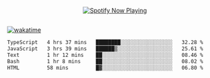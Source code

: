 

<p align="center">
  <a href="https://open.spotify.com/user/31ljmyymhthokwewwcd6dsdmvprm" target="_blank"><img src="https://novatorem-psi-rosy.vercel.app/api/spotify" alt="Spotify Now Playing"/></a>
</p>

##

[![wakatime](https://wakatime.com/badge/user/87646243-158a-4241-a3cb-668e1fa2dbb8.svg)](https://wakatime.com/@87646243-158a-4241-a3cb-668e1fa2dbb8)
<!--START_SECTION:waka-->

```txt
TypeScript   4 hrs 37 mins   ████████░░░░░░░░░░░░░░░░░   32.28 %
JavaScript   3 hrs 39 mins   ██████▒░░░░░░░░░░░░░░░░░░   25.61 %
Text         1 hr 12 mins    ██░░░░░░░░░░░░░░░░░░░░░░░   08.46 %
Bash         1 hr 8 mins     ██░░░░░░░░░░░░░░░░░░░░░░░   08.02 %
HTML         58 mins         █▓░░░░░░░░░░░░░░░░░░░░░░░   06.80 %
```

<!--END_SECTION:waka-->
